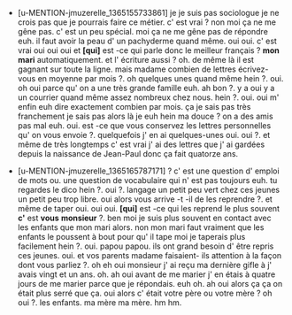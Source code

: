  * [u-MENTION-jmuzerelle_1365155733861]
	 je je suis pas sociologue je ne crois pas que je pourrais faire ce métier.
	 c' est vrai ? non moi ça ne me gêne pas.
	 c' est un peu spécial.
	 moi ça ne me gêne pas de répondre euh.
	 il faut avoir la peau d' un pachyderme quand même.
	 oui oui.
	 c' est vrai oui oui oui et **[qui]** est -ce qui parle donc le meilleur français ? **mon mari** automatiquement.
	 et l' écriture aussi ? oh.
	 de même là il est gagnant sur toute la ligne.
	 mais madame combien de lettres écrivez- vous en moyenne par mois ?.
	 oh quelques unes quand même hein ?.
	 oui.
	 oh oui parce qu' on a une très grande famille euh.
	 ah bon ?.
	 y a oui y a un courrier quand même assez nombreux chez nous.
	 hein ?.
	 oui.
	 oui m' enfin euh dire exactement combien par mois.
	 ça je sais pas très franchement je sais pas alors là je euh hein ma douce ? on a des amis pas mal euh.
	 oui.
	 est -ce que vous conservez les lettres personnelles qu' on vous envoie ?.
	 quelquefois j' en ai quelques-unes oui.
	 oui ?.
	 et même de très longtemps c' est vrai j' ai des lettres que j' ai gardées depuis la naissance de Jean-Paul donc ça fait quatorze ans.
	
 * [u-MENTION-jmuzerelle_1365165787171]
	 ? c' est une question d' emploi de mots ou.
	 une question de vocabulaire qui n' est pas toujours euh.
	 tu regardes le dico hein ?.
	 oui ?.
	 langage un petit peu vert chez ces jeunes un petit peu trop libre.
	 oui alors vous arrive -t -il de les reprendre ?.
	 et même de taper oui.
	 oui oui.
	 **[qui]** est -ce qui les reprend le plus souvent **c'** est **vous** **monsieur** ?.
	 ben moi je suis plus souvent en contact avec les enfants que mon mari alors.
	 non mon mari faut vraiment que les enfants le poussent à bout pour qu' il tape moi je taperais plus facilement hein ?.
	 oui.
	 papou papou.
	 ils ont grand besoin d' être repris ces jeunes.
	 oui.
	 et vos parents madame faisaient- ils attention à la façon dont vous parliez ?.
	 oh eh oui monsieur j' ai reçu ma dernière gifle à j' avais vingt et un ans.
	 oh.
	 ah oui avant de me marier j' en étais à quatre jours de me marier parce que je répondais.
	 euh oh.
	 ah oui alors ça ça on était plus serré que ça.
	 oui alors c' était votre père ou votre mère ? oh oui ?.
	 les enfants.
	 ma mère ma mère.
	 hm hm.
	
